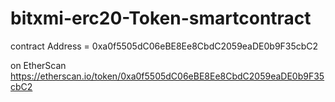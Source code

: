 # bitxmi-erc20-Token-smartcontract

contract Address = 0xa0f5505dC06eBE8Ee8CbdC2059eaDE0b9F35cbC2

on EtherScan
https://etherscan.io/token/0xa0f5505dC06eBE8Ee8CbdC2059eaDE0b9F35cbC2